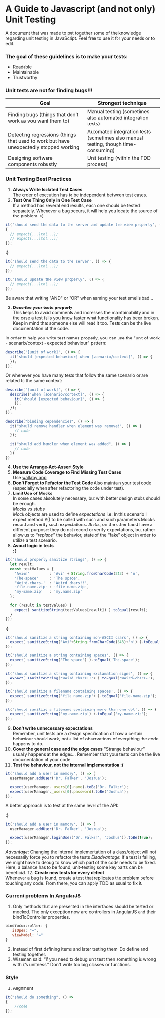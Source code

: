 A Guide to Javascript (and not only) Unit Testing
=================================

A document that was made to put together some of the knowledge regarding unit testing in JavaScript. Feel free to use it for your needs or to edit.

### The goal of these guidelines is to make your tests:

* Readable
* Maintainable
* Trustworthy

### Unit tests are not for finding bugs!!!

Goal | Strongest technique
------------ | -------------	
Finding bugs (things that don’t work as you want them to)| Manual testing (sometimes also automated integration tests)  
Detecting regressions (things that used to work but have unexpectedly stopped working| Automated integration tests (sometimes also manual testing, though time-consuming)
Designing software components robustly|	Unit testing (within the TDD process)

### Unit Testing Best Practices
1. **Always Write Isolated Test Cases**  
The order of execution has to be independent between test cases.
2. **Test One Thing Only in One Test Case**  
If a method has several end results, each one should be tested separately.
Whenever a bug occurs, it will help you locate the source of the problem.
**:(**
```javascript
it('should send the data to the server and update the view properly', () => 
{
  // expect(...)to(...);
  // expect(...)to(...);
});
```
**:)**
```javascript
it('should send the data to the server', () => {
  // expect(...)to(...);
});

it('should update the view properly', () => {
  // expect(...)to(...);
});
```
Be aware that writing "AND" or "OR" when naming your test smells bad...

3. **Describe your tests properly**  
This helps to avoid comments and increases the maintainability and in the case a test fails you know faster what functionality has been broken. Keep in mind that someone else will read it too.
Tests can be the live documentation of the code.  

In order to help you write test names properly, you can use the "unit of work - scenario/context - expected behaviour" pattern:

```javascript
describe('[unit of work]', () => {
  it('should [expected behaviour] when [scenario/context]', () => {
  });
});
```
Or whenever you have many tests that follow the same scenario or are related to the same context:

```javascript
describe('[unit of work]', () => {
  describe('when [scenario/context]', () => {
    it('should [expected behaviour]', () => {
    });
  });
});
```

```javascript
describe("binding dependencies", () => {
  it("should remove handler when element was removed", () => {
    // code
  });

  it("should add handler when element was added", () => {
    // code
  })
})
```
4. **Use the Arrange-Act-Assert Style**
5. **Measure Code Coverage to Find Missing Test Cases**  
Use [wallaby app](http://wallabyjs.com/app/#/tests).
6. **Don't Forget to Refactor the Test Code**
Also maintain your test code (especially when after refactoring the code under test).
7. **Limit Use of Mocks**  
In some cases absolutely necessary, but with better design stubs should be enough.  
*Mocks vs stubs*  
*Mock* objects are used to define *expectations* i.e: In this scenario I expect method A() to be called with such and such parameters.Mocks record and verify such expectations.
*Stubs*, on the other hand have a different purpose: they do not record or verify expectations, but rather allow us to *“replace”* the behavior, state of the “fake” object in order to utilize a test scenario.
8. **Avoud logic in tests**  
**:(**
```javascript
it('should properly sanitize strings', () => {
  let result;
  const testValues = {
    'Avion'         : 'Avi' + String.fromCharCode(243) + 'n',
    'The-space'     : 'The space',
    'Weird-chars-'  : 'Weird chars!!',
    'file-name.zip' : 'file name.zip',
    'my-name.zip'   : 'my.name.zip'
  };

  for (result in testValues) {
    expect( sanitizeString(testValues[result]) ).toEqual(result);
  }
});
```
**:)**
```javascript
it('should sanitize a string containing non-ASCII chars', () => {
  expect( sanitizeString('Avi'+String.fromCharCode(243)+'n') ).toEqual('Avion');
});

it('should sanitize a string containing spaces', () => {
  expect( sanitizeString('The space') ).toEqual('The-space');
});

it('should sanitize a string containing exclamation signs', () => {
  expect( sanitizeString('Weird chars!!') ).toEqual('Weird-chars-');
});

it('should sanitize a filename containing spaces', () => {
  expect( sanitizeString('file name.zip') ).toEqual('file-name.zip');
});

it('should sanitize a filename containing more than one dot', () => {
  expect( sanitizeString('my.name.zip') ).toEqual('my-name.zip');
});
```
9. **Don't write unnecessary expectations**  
Remember, unit tests are a design specification of how a certain behaviour should work, not a list of observations of everything the code happens to do.
10. **Cover the general case and the edge cases**
"Strange behaviour" usually happens at the edges... 
Remember that your tests can be the live documentation of your code.
11. **Test the behaviour, not the internal implementation**
**:(**

```javascript
it('should add a user in memory', () => {
  userManager.addUser('Dr. Falker', 'Joshua');

  expect(userManager._users[0].name).toBe('Dr. Falker');
  expect(userManager._users[0].password).toBe('Joshua');
});
```
A better approach is to test at the same level of the API:

**:)**

```javascript
it('should add a user in memory', () => {
  userManager.addUser('Dr. Falker', 'Joshua');

  expect(userManager.loginUser('Dr. Falker', 'Joshua')).toBe(true);
});
```
*Advantage*:
Changing the internal implementation of a class/object will not necessarily force you to 
refactor the tests
*Disadvantage*:
If a test is failing, we might have to debug to know which part of the code needs to be fixed.
Here, a balance has to be found, unit-testing some key parts can be beneficial.
12. **Create new tests for every defect**  
Whenever a bug is found, create a test that replicates the problem before touching any code. From there, you can apply TDD as usual to fix it.

### Current problems in AngularJS

1. Only methods that are presented in the interfaces should be tested or mocked. The only 
exception now are controllers in AngularJS and their bindToController properties.
 ```javascript
bindToController: {
    isOpen: "=",
    viewModel: "="
}
```
2. Instead of first defining items and later testing them. Do define and testing together.
3. Wiseman said: “If you need to debug unit test then something is wrong with it’s unitness.”
Don't write too big classes or functions.


### Style
1. Alignment

```javascript
It("should do something", () =>
{
    //code
});
```

